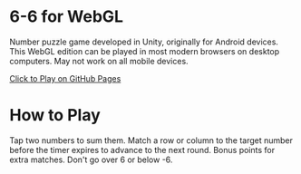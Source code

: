 # 6-6 for WebGL
Number puzzle game developed in Unity, originally for Android devices. This WebGL edition can be played in most modern browsers on desktop computers. May not work on all mobile devices.

[Click to Play on GitHub Pages](https://cmcmanamon.github.io/6-6_WebGL_Build/)
# How to Play
Tap two numbers to sum them. Match a row or column to the target number before the timer expires to advance to the next round. Bonus points for extra matches. Don't go over 6 or below -6.
